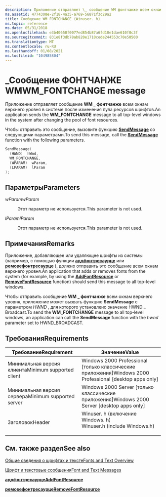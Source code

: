 ```yaml
---
description: Приложение отправляет \_ сообщение WM фонтчанже всем окнам верхнего уровня в системе после изменения пула ресурсов шрифтов.
ms.assetid: 4774308e-2f18-4a35-a769-56871f3c29a2
title: Сообщение WM_FONTCHANGE (Winuser. h)
ms.topic: reference
ms.date: 05/31/2018
ms.openlocfilehash: e3b40650f0077ed854b87a6fd10e1dae610f0c3f
ms.sourcegitcommit: 831e8f3db78ab820e1710cede244553c70e50500
ms.translationtype: MT
ms.contentlocale: ru-RU
ms.lasthandoff: 01/08/2021
ms.locfileid: "104985804"
---
```

# <a name="wm_fontchange-message"></a><span data-ttu-id="c4781-103">\_Сообщение ФОНТЧАНЖЕ WM</span><span class="sxs-lookup"><span data-stu-id="c4781-103">WM\_FONTCHANGE message</span></span>

<span data-ttu-id="c4781-104">Приложение отправляет сообщение **WM \_ фонтчанже** всем окнам верхнего уровня в системе после изменения пула ресурсов шрифтов.</span><span class="sxs-lookup"><span data-stu-id="c4781-104">An application sends the **WM\_FONTCHANGE** message to all top-level windows in the system after changing the pool of font resources.</span></span>

<span data-ttu-id="c4781-105">Чтобы отправить это сообщение, вызовите функцию [**SendMessage**](/windows/win32/api/winuser/nf-winuser-sendmessage) со следующими параметрами.</span><span class="sxs-lookup"><span data-stu-id="c4781-105">To send this message, call the [**SendMessage**](/windows/win32/api/winuser/nf-winuser-sendmessage) function with the following parameters.</span></span>


```C++
SendMessage( 
  (HWND)  hWnd,              
  WM_FONTCHANGE,            
  (WPARAM)  wParam,          
  (LPARAM)  lParam            
);
```



## <a name="parameters"></a><span data-ttu-id="c4781-106">Параметры</span><span class="sxs-lookup"><span data-stu-id="c4781-106">Parameters</span></span>

<dl> <dt>

<span data-ttu-id="c4781-107">*wParam*</span><span class="sxs-lookup"><span data-stu-id="c4781-107">*wParam*</span></span> 
</dt> <dd>

<span data-ttu-id="c4781-108">Этот параметр не используется.</span><span class="sxs-lookup"><span data-stu-id="c4781-108">This parameter is not used.</span></span>

</dd> <dt>

<span data-ttu-id="c4781-109">*lParam*</span><span class="sxs-lookup"><span data-stu-id="c4781-109">*lParam*</span></span> 
</dt> <dd>

<span data-ttu-id="c4781-110">Этот параметр не используется.</span><span class="sxs-lookup"><span data-stu-id="c4781-110">This parameter is not used.</span></span>

</dd> </dl>

## <a name="remarks"></a><span data-ttu-id="c4781-111">Примечания</span><span class="sxs-lookup"><span data-stu-id="c4781-111">Remarks</span></span>

<span data-ttu-id="c4781-112">Приложение, добавляющее или удаляющее шрифты из системы (например, с помощью функции [**аддфонтресаурце**](/windows/desktop/api/Wingdi/nf-wingdi-addfontresourcea) или [**ремовефонтресаурце**](/windows/desktop/api/Wingdi/nf-wingdi-removefontresourcea) ), должно отправить это сообщение всем окнам верхнего уровня.</span><span class="sxs-lookup"><span data-stu-id="c4781-112">An application that adds or removes fonts from the system (for example, by using the [**AddFontResource**](/windows/desktop/api/Wingdi/nf-wingdi-addfontresourcea) or [**RemoveFontResource**](/windows/desktop/api/Wingdi/nf-wingdi-removefontresourcea) function) should send this message to all top-level windows.</span></span>

<span data-ttu-id="c4781-113">Чтобы отправить сообщение **WM \_ фонтчанже** всем окнам верхнего уровня, приложение может вызвать функцию **SendMessage** с параметром *HWND* , для которого установлено значение HWND \_ Broadcast.</span><span class="sxs-lookup"><span data-stu-id="c4781-113">To send the **WM\_FONTCHANGE** message to all top-level windows, an application can call the **SendMessage** function with the *hwnd* parameter set to HWND\_BROADCAST.</span></span>

## <a name="requirements"></a><span data-ttu-id="c4781-114">Требования</span><span class="sxs-lookup"><span data-stu-id="c4781-114">Requirements</span></span>



| <span data-ttu-id="c4781-115">Требование</span><span class="sxs-lookup"><span data-stu-id="c4781-115">Requirement</span></span> | <span data-ttu-id="c4781-116">Значение</span><span class="sxs-lookup"><span data-stu-id="c4781-116">Value</span></span> |
|-------------------------------------|----------------------------------------------------------------------------------------------------------|
| <span data-ttu-id="c4781-117">Минимальная версия клиента</span><span class="sxs-lookup"><span data-stu-id="c4781-117">Minimum supported client</span></span><br/> | <span data-ttu-id="c4781-118">Windows 2000 Professional \[только классические приложения\]</span><span class="sxs-lookup"><span data-stu-id="c4781-118">Windows 2000 Professional \[desktop apps only\]</span></span><br/>                                               |
| <span data-ttu-id="c4781-119">Минимальная версия сервера</span><span class="sxs-lookup"><span data-stu-id="c4781-119">Minimum supported server</span></span><br/> | <span data-ttu-id="c4781-120">Windows 2000 Server \[только классические приложения\]</span><span class="sxs-lookup"><span data-stu-id="c4781-120">Windows 2000 Server \[desktop apps only\]</span></span><br/>                                                     |
| <span data-ttu-id="c4781-121">Заголовок</span><span class="sxs-lookup"><span data-stu-id="c4781-121">Header</span></span><br/>                   | <dl> <span data-ttu-id="c4781-122"><dt>Winuser. h (включение Windows. h)</dt></span><span class="sxs-lookup"><span data-stu-id="c4781-122"><dt>Winuser.h (include Windows.h)</dt></span></span> </dl> |



## <a name="see-also"></a><span data-ttu-id="c4781-123">См. также раздел</span><span class="sxs-lookup"><span data-stu-id="c4781-123">See also</span></span>

<dl> <dt>

[<span data-ttu-id="c4781-124">Общие сведения о шрифтах и тексте</span><span class="sxs-lookup"><span data-stu-id="c4781-124">Fonts and Text Overview</span></span>](fonts-and-text.md)
</dt> <dt>

[<span data-ttu-id="c4781-125">Шрифт и текстовые сообщения</span><span class="sxs-lookup"><span data-stu-id="c4781-125">Font and Text Messages</span></span>](font-and-text-messages.md)
</dt> <dt>

[<span data-ttu-id="c4781-126">**аддфонтресаурце**</span><span class="sxs-lookup"><span data-stu-id="c4781-126">**AddFontResource**</span></span>](/windows/desktop/api/Wingdi/nf-wingdi-addfontresourcea)
</dt> <dt>

[<span data-ttu-id="c4781-127">**ремовефонтресаурце**</span><span class="sxs-lookup"><span data-stu-id="c4781-127">**RemoveFontResource**</span></span>](/windows/desktop/api/Wingdi/nf-wingdi-removefontresourcea)
</dt> </dl>

 

 

